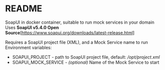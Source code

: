 # README #

SoapUI in docker container, suitable to run mock services in your domain
Uses **SoapUI v5.4.0 Open Source**[https://www.soapui.org/downloads/latest-release.html]

Requires a SoapUI project file (XML), and a Mock Service name to run
Environment variables:
- SOAPUI_PROJECT - path to SoapUI project file, default: */opt/project.xml*
- SOAPUI_MOCK_SERVICE - *(optional)* Name of the Mock Service to start